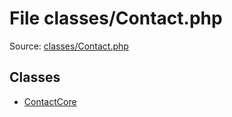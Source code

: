 File classes/Contact.php
=========

Source: [classes/Contact.php](https://github.com/PrestaShop/PrestaShop/blob/1.5.1.0/classes/Contact.php)


Classes
-------

* [ContactCore](class.ContactCore.md)

